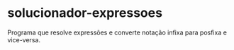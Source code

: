 # solucionador-expressoes
Programa que resolve expressões e converte notação infixa para posfixa e vice-versa.
